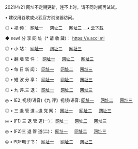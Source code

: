 <p>2021/4/21 网址不定期更新，连不上时，请不同时间再试试。
<p>• 建议用谷歌或火狐官方浏览器访问。
<p>◎ • 视 频： 
<a href="http://hxm.lexmarktr.com/" target="_blank">网址一</a> 　 
<a href="http://hql.lexmarktr.com/" target="_blank">网址二</a> 　 
<a href="http://hql.lexmarktr.com/b.html" target="_blank">网址三</a>
<a href="https://yadi.sk/d/d0sUeAOpal3njw" target="_blank">　• 云下载 </a></p>
<p>◆ new! 分 享 网 址（* 请 收 藏）： <a href="http://hvu.lexmarktr.com/a.html">https://e.acci.ml</a></p>

<p>◎ • 小 站：  
<a href="http://hxm.lexmarktr.com/f.html" target="_blank">网址一</a> 　 
<a href="http://hql.lexmarktr.com/h.html" target="_blank">网址二</a> 　 
<a href="http://hql.lexmarktr.com/k/" target="_blank">网址三</a></p>
<p>◎ • 翻 墙 软 件 ：  
<a href="http://hxm.lexmarktr.com/ff/" target="_blank">网址一</a> 　 
<a href="http://hql.lexmarktr.com/s/read/a1_nd.html" target="_blank">网址二</a> 　 
<a href="http://hql.lexmarktr.com/ff/index.html" target="_blank">网址三</a></p>
<p>◎ • 每 日 新 闻：  
<a href="http://hxm.lexmarktr.com/day/" target="_blank">网址一</a> 　 
<a href="http://hql.lexmarktr.com/day/" target="_blank">网址二</a> 　 
<a href="http://hql.lexmarktr.com/day/index.html" target="_blank">网址三</a></p>
<p>◎ • 短 波 分 享：  
<a href="http://hxm.lexmarktr.com/h/" target="_blank">网址一</a> 　 
<a href="http://hql.lexmarktr.com/h/" target="_blank">网址二</a> 　 
<a href="http://hql.lexmarktr.com/h/index.html" target="_blank">网址三</a></p>
<p>◎ • 九 评.三 退：  
<a href="http://hxm.lexmarktr.com/t/" target="_blank">网址一</a> 　 
<a href="http://hql.lexmarktr.com/v2/index.html" target="_blank">网址二</a> 　 
<a href="http://hql.lexmarktr.com/tt/index.html" target="_blank">网址三</a> 　</p>
<p>◎ • (E2_视频/语音)《九 评》视频/语音: 
<a href="http://hql.lexmarktr.com/7738.html" target="_blank">网址一</a> 　 
<a href="http://hql.lexmarktr.com/7614.html" target="_blank">网址二</a> 　 
<a href="http://hql.lexmarktr.com/7633.html" target="_blank">网址三</a></p>
<p>◎ • 三 退 管 道...退 党 网：  
<a href="http://hxm.lexmarktr.com/go/td1.html" target="_blank">网址一</a> 　 
<a href="http://hql.lexmarktr.com/go/td2.html" target="_blank">网址二</a> 　 
<a href="http://hql.lexmarktr.com/go/td3.html" target="_blank">网址三</a></p>
<p>◎ • (F1) 三 退 管 道(一)： 
<a href="http://hxm.lexmarktr.com/dd/" target="_blank">网址一</a> 　 
<a href="http://hql.lexmarktr.com/s/read/a1_tdx.html" target="_blank">网址二</a> 　 
<a href="http://hql.lexmarktr.com/dd/" target="_blank">网址三</a></p>
<p>◎ • (F2)三 退 管 道(二)： 
<a href="http://hql.lexmarktr.com/d/" target="_blank">网址一</a> 　 
<a href="http://hxm.lexmarktr.com/d/index.html" target="_blank">网址二</a> 　 
<a href="http://hql.lexmarktr.com/d/" target="_blank">网址三</a></p>
<p>◎ • PDF电子书：  
<a href="http://hxm.lexmarktr.com/p/" target="_blank">网址一</a> 　 
<a href="http://hql.lexmarktr.com/p/index.html" target="_blank">网址二</a> 　 
<a href="http://hql.lexmarktr.com/p/" target="_blank">网址三</a></p>
